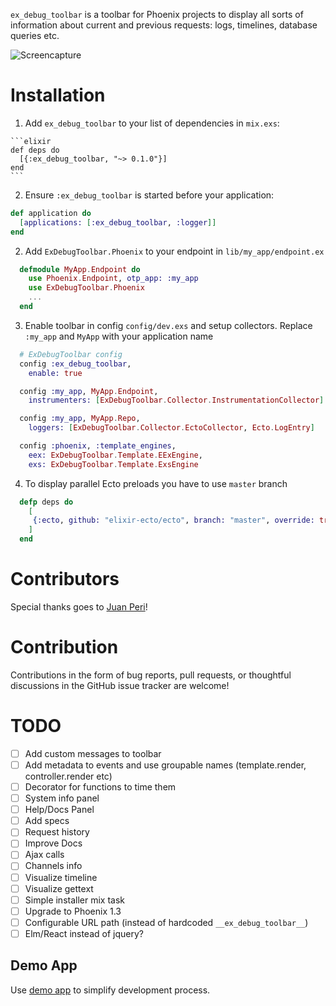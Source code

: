 `ex_debug_toolbar` is a toolbar for Phoenix projects to display all sorts of information
about current and previous requests: logs, timelines, database queries etc.

![Screencapture](https://media.giphy.com/media/xUPGcm4teakeuY2U6Y/giphy.gif)

# Installation
  1. Add `ex_debug_toolbar` to your list of dependencies in `mix.exs`:

    ```elixir
    def deps do
      [{:ex_debug_toolbar, "~> 0.1.0"}]
    end
    ```

  2. Ensure `:ex_debug_toolbar` is started before your application:

   ```elixir
   def application do
     [applications: [:ex_debug_toolbar, :logger]]
   end
   ```

  2. Add `ExDebugToolbar.Phoenix` to your endpoint in `lib/my_app/endpoint.ex`

  ```elixir
    defmodule MyApp.Endpoint do
      use Phoenix.Endpoint, otp_app: :my_app
      use ExDebugToolbar.Phoenix
      ...
    end
  ```

  3. Enable toolbar in config `config/dev.exs` and setup collectors. Replace `:my_app` and `MyApp` with your application name

  ```elixir
    # ExDebugToolbar config
    config :ex_debug_toolbar,
      enable: true

    config :my_app, MyApp.Endpoint,
      instrumenters: [ExDebugToolbar.Collector.InstrumentationCollector]

    config :my_app, MyApp.Repo,
      loggers: [ExDebugToolbar.Collector.EctoCollector, Ecto.LogEntry]

    config :phoenix, :template_engines,
      eex: ExDebugToolbar.Template.EExEngine,
      exs: ExDebugToolbar.Template.ExsEngine
  ```

  4. To display parallel Ecto preloads you have to use `master` branch
  ```elixir
    defp deps do
      [
       {:ecto, github: "elixir-ecto/ecto", branch: "master", override: true}
      ]
    end
  ```


# Contributors
Special thanks goes to [Juan Peri](https://github.com/epilgrim)!

# Contribution
  Contributions in the form of bug reports, pull requests, or thoughtful discussions in the GitHub issue tracker are welcome!

# TODO
- [ ] Add custom messages to toolbar
- [ ] Add metadata to events and use groupable names (template.render, controller.render etc)
- [ ] Decorator for functions to time them
- [ ] System info panel
- [ ] Help/Docs Panel
- [ ] Add specs
- [ ] Request history
- [ ] Improve Docs
- [ ] Ajax calls
- [ ] Channels info
- [ ] Visualize timeline
- [ ] Visualize gettext
- [ ] Simple installer mix task
- [ ] Upgrade to Phoenix 1.3
- [ ] Configurable URL path (instead of hardcoded `__ex_debug_toolbar__`)
- [ ] Elm/React instead of jquery?

## Demo App
  Use [demo app](https://github.com/kagux/ex_debug_toolbar_demo) to simplify development process.

